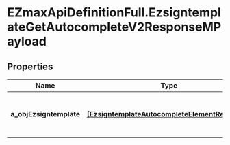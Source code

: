# EZmaxApiDefinitionFull.EzsigntemplateGetAutocompleteV2ResponseMPayload

## Properties

Name | Type | Description | Notes
------------ | ------------- | ------------- | -------------
**a_objEzsigntemplate** | [**[EzsigntemplateAutocompleteElementResponse]**](EzsigntemplateAutocompleteElementResponse.md) | An array of Ezsigntemplate autocomplete element response. | 


